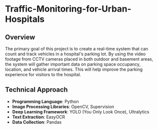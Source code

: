 # Traffic-Monitoring-for-Urban-Hospitals

## Overview
The primary goal of this project is to create a real-time system that can count and track vehicles in a hospital's parking lot. By using the video footage from CCTV cameras placed in both outdoor and basement areas, the system will gather important data on parking space occupancy, location, and vehicle arrival times. This will help improve the parking experience for visitors to the hospital.

## Technical Approach
- **Programming Language**: Python
- **Image Processing Libraries**: OpenCV, Supervision
- **Deep Learning Framework**: YOLO (You Only Look Once), Ultralytics
- **Text Extraction**: EasyOCR
- **Data Collection**: Pandas
